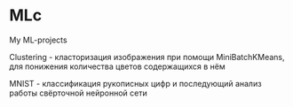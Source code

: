 # MLc
 My ML-projects
 
 Clustering - класторизация изображения при помощи MiniBatchKMeans, для понижения количества цветов содержащихся в нём
 
 MNIST - классификация рукописных цифр и последующий анализ работы свёрточной нейронной сети
